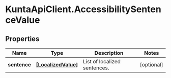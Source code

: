 # KuntaApiClient.AccessibilitySentenceValue

## Properties
Name | Type | Description | Notes
------------ | ------------- | ------------- | -------------
**sentence** | [**[LocalizedValue]**](LocalizedValue.md) | List of localized sentences. | [optional] 


